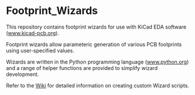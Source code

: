 # Footprint_Wizards

This repository contains footprint wizards for use with KiCad EDA software (www.kicad-pcb.org). 

Footprint wizards allow parameteric generation of various PCB footprints using user-specified values.

Wizards are written in the Python programming language (www.python.org) and a range of helper functions are provided to simplify wizard development.

Refer to the [Wiki](https://github.com/KiCad/Footprint_Wizards/wiki) for detailed information on creating custom Wizard scripts.
